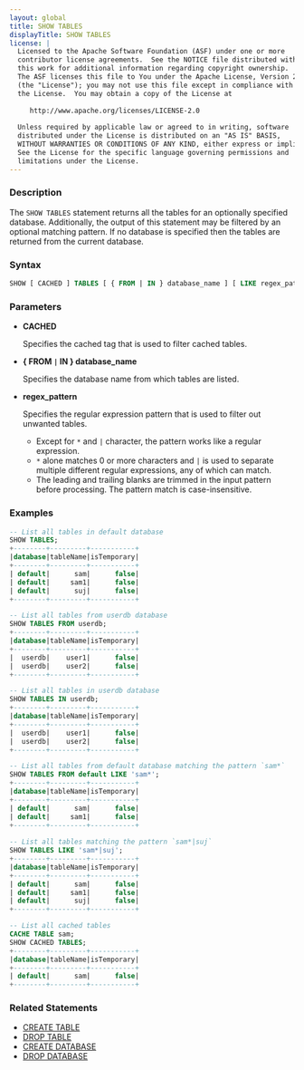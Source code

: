 ```yaml
---
layout: global
title: SHOW TABLES
displayTitle: SHOW TABLES
license: |
  Licensed to the Apache Software Foundation (ASF) under one or more
  contributor license agreements.  See the NOTICE file distributed with
  this work for additional information regarding copyright ownership.
  The ASF licenses this file to You under the Apache License, Version 2.0
  (the "License"); you may not use this file except in compliance with
  the License.  You may obtain a copy of the License at
 
     http://www.apache.org/licenses/LICENSE-2.0
 
  Unless required by applicable law or agreed to in writing, software
  distributed under the License is distributed on an "AS IS" BASIS,
  WITHOUT WARRANTIES OR CONDITIONS OF ANY KIND, either express or implied.
  See the License for the specific language governing permissions and
  limitations under the License.
---
```


### Description

The `SHOW TABLES` statement returns all the tables for an optionally specified database.
Additionally, the output of this statement may be filtered by an optional matching
pattern. If no database is specified then the tables are returned from the 
current database.

### Syntax

```sql
SHOW [ CACHED ] TABLES [ { FROM | IN } database_name ] [ LIKE regex_pattern ]
```

### Parameters

* **CACHED**

     Specifies the cached tag that is used to filter cached tables.

* **{ FROM `|` IN } database_name**

     Specifies the database name from which tables are listed.

* **regex_pattern**

     Specifies the regular expression pattern that is used to filter out unwanted tables. 

     * Except for `*` and `|` character, the pattern works like a regular expression.
     * `*` alone matches 0 or more characters and `|` is used to separate multiple different regular expressions,
       any of which can match.
     * The leading and trailing blanks are trimmed in the input pattern before processing. The pattern match is case-insensitive.

### Examples

```sql
-- List all tables in default database
SHOW TABLES;
+--------+---------+-----------+
|database|tableName|isTemporary|
+--------+---------+-----------+
| default|      sam|      false|
| default|     sam1|      false|
| default|      suj|      false|
+--------+---------+-----------+

-- List all tables from userdb database 
SHOW TABLES FROM userdb;
+--------+---------+-----------+
|database|tableName|isTemporary|
+--------+---------+-----------+
|  userdb|    user1|      false|
|  userdb|    user2|      false|
+--------+---------+-----------+

-- List all tables in userdb database
SHOW TABLES IN userdb;
+--------+---------+-----------+
|database|tableName|isTemporary|
+--------+---------+-----------+
|  userdb|    user1|      false|
|  userdb|    user2|      false|
+--------+---------+-----------+

-- List all tables from default database matching the pattern `sam*`
SHOW TABLES FROM default LIKE 'sam*';
+--------+---------+-----------+
|database|tableName|isTemporary|
+--------+---------+-----------+
| default|      sam|      false|
| default|     sam1|      false|
+--------+---------+-----------+
  
-- List all tables matching the pattern `sam*|suj`
SHOW TABLES LIKE 'sam*|suj';
+--------+---------+-----------+
|database|tableName|isTemporary|
+--------+---------+-----------+
| default|      sam|      false|
| default|     sam1|      false|
| default|      suj|      false|
+--------+---------+-----------+

-- List all cached tables
CACHE TABLE sam;
SHOW CACHED TABLES;
+--------+---------+-----------+
|database|tableName|isTemporary|
+--------+---------+-----------+
| default|      sam|      false|
+--------+---------+-----------+
```

### Related Statements

* [CREATE TABLE](sql-ref-syntax-ddl-create-table.html)
* [DROP TABLE](sql-ref-syntax-ddl-drop-table.html)
* [CREATE DATABASE](sql-ref-syntax-ddl-create-database.html)
* [DROP DATABASE](sql-ref-syntax-ddl-drop-database.html)
